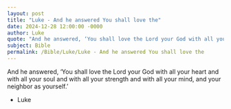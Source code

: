 ```yaml
---
layout: post
title: "Luke - And he answered You shall love the"
date: 2024-12-28 12:00:00 -0000
author: Luke
quote: "And he answered, ‘You shall love the Lord your God with all your heart and with all your soul and with all your strength and with all your mind, and your neighbor as yourself.’"
subject: Bible
permalink: /Bible/Luke/Luke - And he answered You shall love the
---
```


And he answered, ‘You shall love the Lord your God with all your heart and with all your soul and with all your strength and with all your mind, and your neighbor as yourself.’

- Luke
